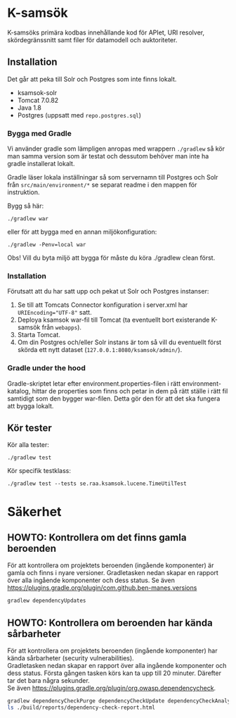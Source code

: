 # K-samsök

K-samsöks primära kodbas innehållande kod för APIet, URI resolver, skördegränssnitt samt filer för datamodell och auktoriteter.

## Installation

Det går att peka till Solr och Postgres som inte finns lokalt.

 - ksamsok-solr
 - Tomcat 7.0.82
 - Java 1.8
 - Postgres (uppsatt med `repo.postgres.sql`)

### Bygga med Gradle

Vi använder gradle som lämpligen anropas med wrappern `./gradlew` så kör man samma version som är testat och dessutom behöver man inte ha gradle installerat lokalt.

Gradle läser lokala inställningar så som servernamn till Postgres och Solr från `src/main/environment/*` se separat readme i den mappen för instruktion.

Bygg så här:

```
./gradlew war
```

eller för att bygga med en annan miljökonfiguration:

```
./gradlew -Penv=local war
```

Obs! Vill du byta miljö att bygga för måste du köra ./gradlew clean först.

### Installation

Förutsatt att du har satt upp och pekat ut Solr och Postgres instanser:

1. Se till att Tomcats Connector konfiguration i server.xml har `URIEncoding="UTF-8"` satt.
2. Deploya ksamsok war-fil till Tomcat (ta eventuellt bort existerande K-samsök från `webapps`).
3. Starta Tomcat.
4. Om din Postgres och/eller Solr instans är tom så vill du eventuellt först skörda ett nytt dataset (`127.0.0.1:8080/ksamsok/admin/`).

### Gradle under the hood

Gradle-skriptet letar efter environment.properties-filen i rätt environment-katalog, hittar de properties som finns och petar in dem på rätt ställe i rätt fil samtidigt som den bygger war-filen. Detta gör den för att det ska fungera att bygga lokalt. 

## Kör tester

Kör alla tester:

```
./gradlew test
```

Kör specifik testklass:

```
./gradlew test --tests se.raa.ksamsok.lucene.TimeUtilTest
```


# Säkerhet
## HOWTO: Kontrollera om det finns gamla beroenden
För att kontrollera om projektets beroenden (ingående komponenter) är gamla och finns i nyare versioner.
Gradletasken nedan skapar en rapport över alla ingående komponenter och dess status.
Se även https://plugins.gradle.org/plugin/com.github.ben-manes.versions
```bash
gradlew dependencyUpdates
```
## HOWTO: Kontrollera om beroenden har kända sårbarheter
För att kontrollera om projektets beroenden (ingående komponenter) har kända sårbarheter (security vulnerabilities).   
Gradletasken nedan skapar en rapport över alla ingående komponenter och dess status.
Första gången tasken körs kan ta upp till 20 minuter. Därefter tar det bara några sekunder.  
Se även https://plugins.gradle.org/plugin/org.owasp.dependencycheck.
```bash
gradlew dependencyCheckPurge dependencyCheckUpdate dependencyCheckAnalyze
ls ./build/reports/dependency-check-report.html
```

